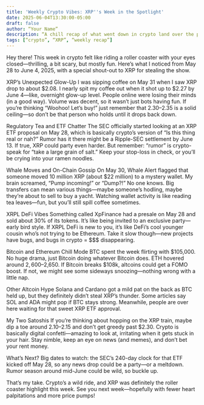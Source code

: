 ```yaml
---
title: 'Weekly Crypto Vibes: XRP''s Week in the Spotlight'
date: 2025-06-04T13:30:00-05:00
draft: false
author: “Your Name”
description: “A chill recap of what went down in crypto land over the past week, starring XRP.”
tags: [“crypto”, “XRP”, “weekly recap”]
---
```


Hey there! This week in crypto felt like riding a roller coaster with your eyes closed—thrilling, a bit scary, but mostly fun. Here’s what I noticed from May 28 to June 4, 2025, with a special shout-out to XRP for stealing the show.

XRP’s Unexpected Glow-Up
I was sipping coffee on May 31 when I saw XRP drop to about $2.08. I nearly spit my coffee out when it shot up to $2.27 by June 4—like, overnight glow-up level. People online were losing their minds (in a good way). Volume was decent, so it wasn’t just bots having fun. If you’re thinking “Woohoo! Let’s buy!” just remember that $2.30–$2.35 is a solid ceiling—so don’t be that person who holds until it drops back down.

Regulatory Tea and ETF Chatter
The SEC officially started looking at an XRP ETF proposal on May 28, which is basically crypto’s version of “Is this thing real or nah?” Rumor has it there might be a Ripple-SEC settlement by June 13. If true, XRP could party even harder. But remember: “rumor” is crypto-speak for “take a large grain of salt.” Keep your stop-loss in check, or you’ll be crying into your ramen noodles.

Whale Moves and On-Chain Gossip
On May 30, Whale Alert flagged that someone moved 10 million XRP (about $22 million) to a mystery wallet. My brain screamed, “Pump incoming!” or “Dump?!” No one knows. Big transfers can mean various things—maybe someone’s hodling, maybe they’re about to sell to buy a yacht. Watching wallet activity is like reading tea leaves—fun, but you’ll still spill coffee sometimes.

XRPL DeFi Vibes
Something called XpFinance had a presale on May 28 and sold about 30% of its tokens. It’s like being invited to an exclusive party—early bird style. If XRPL DeFi is new to you, it’s like DeFi’s cool younger cousin who’s not trying to be Ethereum. Take it slow though—new projects have bugs, and bugs in crypto = $$$ disappearing.

Bitcoin and Ethereum Chill Mode
BTC spent the week flirting with $105,000. No huge drama, just Bitcoin doing whatever Bitcoin does. ETH hovered around $2,600–$2,650. If Bitcoin breaks $108k, altcoins could get a FOMO boost. If not, we might see some sideways snoozing—nothing wrong with a little nap.

Other Altcoin Hype
Solana and Cardano got a mild pat on the back as BTC held up, but they definitely didn’t steal XRP’s thunder. Some articles say SOL and ADA might pop if BTC stays strong. Meanwhile, people are over here waiting for that sweet XRP ETF approval.

My Two Satoshis
If you’re thinking about hopping on the XRP train, maybe dip a toe around $2.10–$2.15 and don’t get greedy past $2.30. Crypto is basically digital confetti—amazing to look at, irritating when it gets stuck in your hair. Stay nimble, keep an eye on news (and memes), and don’t bet your rent money.

What’s Next?
Big dates to watch: the SEC’s 240-day clock for that ETF kicked off May 28, so any news drop could be a party—or a meltdown. Rumor season around mid-June could be wild, so buckle up.

That’s my take. Crypto’s a wild ride, and XRP was definitely the roller coaster highlight this week. See you next week—hopefully with fewer heart palpitations and more price pumps!